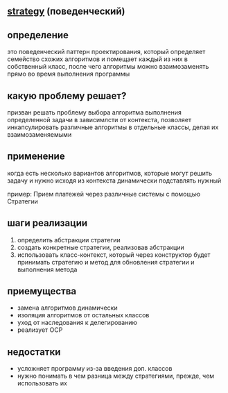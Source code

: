 ## [strategy](https://refactoring.guru/ru/design-patterns/strategy) (поведенческий)

## определение
это поведенческий паттерн проектирования, который определяет семейство схожих алгоритмов и помещает каждый из них в собственный класс, после чего алгоритмы можно взаимозаменять прямо во время выполнения программы

## какую проблему решает? 
призван решать проблему выбора алгоритма выполнения определенной задачи в зависимлсти от контекста, позволяет инкапсулировать различные алгоритмы в отдельные классы, делая их взаимозаменяемыми

## применение
когда есть несколько вариантов алгоритмов, которые могут решить задачу и нужно исходя из контекста динамически подставлять нужный

пример: Прием платежей через различные системы с помощью Стратегии

## шаги реализации
1. определить абстракции стратегии
2. создать конкретные стратегии, реализовав абстракции
3. использовать класс-контекст, который через конструктор будет принимать стратегию и метод для обновления стратегии и выполнения метода

## приемущества
* замена алгоритмов динамически
* изоляция алгоритмов от остальных классов
* уход от наследования к делегированию
* реализует OCP

## недостатки
* усложняет программу из-за введения доп. классов
* нужно понимать в чем разница между стратегиями, прежде, чем использовать их

